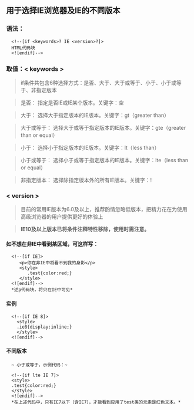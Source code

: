 ## 用于选择IE浏览器及IE的不同版本

### 语法：

      <!--[if <keywords>? IE <version>?]>
      HTML代码块
      <![endif]-->
      
### 取值：< keywords >
> if条件共包含6种选择方式：是否、大于、大于或等于、小于、小于或等于、非指定版本

> 是否：
> 指定是否IE或IE某个版本。关键字：空

> 大于：
>选择大于指定版本的IE版本。关键字：gt（greater than）

>大于或等于：
>选择大于或等于指定版本的IE版本。关键字：gte（greater than or equal）

>小于：
>选择小于指定版本的IE版本。关键字：lt（less than）

>小于或等于：
>选择小于或等于指定版本的IE版本。关键字：lte（less than or equal）

>非指定版本：
>选择除指定版本外的所有IE版本。关键字：!


### < version >
> 目前的常用IE版本为6.0及以上，推荐酌情忽略低版本，把精力花在为使用高级浏览器的用户提供更好的体验上

> **IE10及以上版本已将条件注释特性移除，使用时需注意。**
      
#### 如不想在非IE中看到某区域，可这样写：

      <!--[if IE]>
         <p>你在非IE中将看不到我的身影</p>
         <style>
            .test{color:red;}
         </style>
      <![endif]-->
      *述p代码块，将只在IE中可见*

#### 实例
    
      <!--[if IE 8]>
        <style>
        .ie8{display:inline;}
        </style>
      <![endif]-->
      
#### 不同版本
      
      ~ 小于或等于，示例代码：~

      <!--[if lte IE 7]>
      <style>
      .test{color:red;}
      </style>
      <![endif]-->
      *在上述代码中，只有IE7以下（含IE7），才能看到应用了test类的元素是红色文本。*
